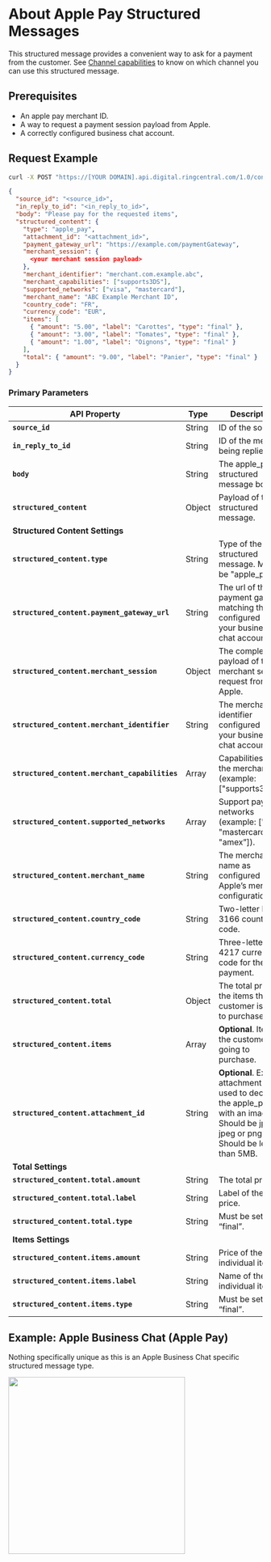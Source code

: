 # About Apple Pay Structured Messages

This structured message provides a convenient way to ask for a payment from the customer. See [Channel capabilities](../structured-messages/#channel-capabilities) to know on which channel you can use this structured message.

## Prerequisites
* An apple pay merchant ID.
* A way to request a payment session payload from Apple.
* A correctly configured business chat account.

## Request Example

```bash
curl -X POST "https://[YOUR DOMAIN].api.digital.ringcentral.com/1.0/contents"
```

```json
{
  "source_id": "<source_id>",
  "in_reply_to_id": "<in_reply_to_id>",
  "body": "Please pay for the requested items",
  "structured_content": {
    "type": "apple_pay",
    "attachment_id": "<attachment_id>",
    "payment_gateway_url": "https://example.com/paymentGateway",
    "merchant_session": {
      <your merchant session payload>
    },
    "merchant_identifier": "merchant.com.example.abc",
    "merchant_capabilities": ["supports3DS"],
    "supported_networks": ["visa", "mastercard"],
    "merchant_name": "ABC Example Merchant ID",
    "country_code": "FR",
    "currency_code": "EUR",
    "items": [
      { "amount": "5.00", "label": "Carottes", "type": "final" },
      { "amount": "3.00", "label": "Tomates", "type": "final" },
      { "amount": "1.00", "label": "Oignons", "type": "final" }
    ],
    "total": { "amount": "9.00", "label": "Panier", "type": "final" }
  }
}
```

### Primary Parameters

| API Property | Type | Description |
|-|-|-|
| **`source_id`** | String | ID of the source. |
| **`in_reply_to_id`** | String | ID of the message being replied to. |
| **`body`** | String | The apple_pay structured message body. |
| **`structured_content`** | Object | Payload of the structured message. |
| **Structured Content Settings** | | |
| **`structured_content.type`** | String | Type of the structured message. Must be "apple_pay". |
| **`structured_content.payment_gateway_url`** | String | The url of the payment gateway matching the one configured in your business chat account. |
| **`structured_content.merchant_session`** | Object | The complete payload of the merchant session request from Apple. |
| **`structured_content.merchant_identifier`** | String | The merchant identifier configured in your business chat account. |
| **`structured_content.merchant_capabilities`** | Array | Capabilities for the merchant id (example: ["supports3DS”]). |
| **`structured_content.supported_networks`** | Array | Support payment networks (example: ["visa”, "mastercard”, "amex”]). |
| **`structured_content.merchant_name`** | String | The merchant name as configured in Apple’s merchant configuration. |
| **`structured_content.country_code`** | String | Two-letter ISO 3166 country code. |
| **`structured_content.currency_code`** | String | Three-letter ISO 4217 currency code for the payment. |
| **`structured_content.total`** | Object | The total price of the items the customer is going to purchase. |
| **`structured_content.items`** | Array | **Optional**. Items the customer is going to purchase. |
| **`structured_content.attachment_id`** | String | **Optional**. Existing attachment id used to decorate the apple_pay with an image.<br>Should be jpg, jpeg or png.<br>Should be less than 5MB. |
| **Total Settings** | | |
| **`structured_content.total.amount`** | String | The total price. |
| **`structured_content.total.label`** | String | Label of the total price. |
| **`structured_content.total.type`** | String | Must be set to “final”. |
| **Items Settings** | | |
| **`structured_content.items.amount`** | String | Price of the individual item. |
| **`structured_content.items.label`** | String | Name of the individual item. |
| **`structured_content.items.type`** | String | Must be set to “final”. |

## Example: Apple Business Chat (Apple Pay)

Nothing specifically unique as this is an Apple Business Chat specific structured message type.

<img class="img-fluid" width="350" src="../../../img/structured-messages-apple-pay-apple-biz.png">
